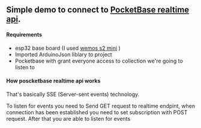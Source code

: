 ## Simple demo to connect to [PocketBase realtime api](https://pocketbase.io/docs/api-realtime/). 

#### Requirements
* esp32 base board (I used [wemos s2 mini](https://www.wemos.cc/en/latest/s2/s2_mini.html) )
* Imported ArduinoJson liblary to project
* Pocketbase with grant everyone access to collection we're going to listen to 

#### How poscketbase realtime api works 
That's basically SSE (Server-sent events) technology. 

To listen for events you need to Send GET request to realtime endpint, when connection has been established you need to set subscription with POST request. After that you are able to listen for events
